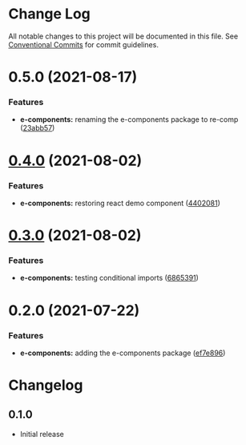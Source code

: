 # Change Log

All notable changes to this project will be documented in this file.
See [Conventional Commits](https://conventionalcommits.org) for commit guidelines.

# 0.5.0 (2021-08-17)


### Features

* **e-components:** renaming the e-components package to re-comp ([23abb57](https://github.com/elementor/elementor-editor-packages/commit/23abb57e799cccba19d167d0cff3d10ddec579db))





# [0.4.0](https://github.com/elementor/elementor-editor-packages/compare/@elementor/e-components@0.3.0...@elementor/e-components@0.4.0) (2021-08-02)


### Features

* **e-components:** restoring react demo component ([4402081](https://github.com/elementor/elementor-editor-packages/commit/4402081b69874926a64d6032a76a46b8f8a05ea5))





# [0.3.0](https://github.com/elementor/elementor-editor-packages/compare/@elementor/e-components@0.2.0...@elementor/e-components@0.3.0) (2021-08-02)


### Features

* **e-components:** testing conditional imports ([6865391](https://github.com/elementor/elementor-editor-packages/commit/6865391c66bdf7110d103ed5df6f515d66b97901))





# 0.2.0 (2021-07-22)


### Features

* **e-components:** adding the e-components package ([ef7e896](https://github.com/elementor/elementor-editor-packages/commit/ef7e89663a8abf0ead285429065d09046f55322f))





# Changelog

## 0.1.0

- Initial release
